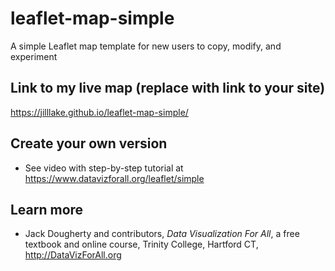 # leaflet-map-simple
A simple Leaflet map template for new users to copy, modify, and experiment

## Link to my live map (replace with link to your site)

https://jilllake.github.io/leaflet-map-simple/

## Create your own version
- See video with step-by-step tutorial at https://www.datavizforall.org/leaflet/simple

## Learn more
- Jack Dougherty and contributors, *Data Visualization For All*, a free textbook and online course, Trinity College, Hartford CT, http://DataVizForAll.org
